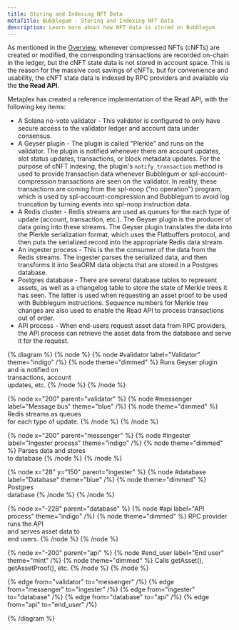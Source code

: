 ```yaml
---
title: Storing and Indexing NFT Data
metaTitle: Bubblegum - Storing and Indexing NFT Data
description: Learn more about how NFT data is stored on Bubblegum
---
```


As mentioned in the [Overview](/bubblegum#read-api), whenever compressed NFTs (cNFTs) are created or modified, the corresponding transactions are recorded on-chain in the ledger, but the cNFT state data is not stored in account space.  This is the reason for the massive cost savings of cNFTs, but for convenience and usability, the cNFT state data is indexed by RPC providers and available via the **the Read API**.

Metaplex has created a reference implementation of the Read API, with the following key items:
* A Solana no-vote validator - This validator is configured to only have secure access to the validator ledger and account data under consensus.
* A Geyser plugin - The plugin is called "Plerkle" and runs on the validator.  The plugin is notified whenever there are account updates, slot status updates, transactions, or block metadata updates.  For the purpose of cNFT indexing, the plugin's `notify_transaction` method is used to provide transaction data whenever Bubblegum or spl-account-compression transactions are seen on the validator.  In reality, these transactions are coming from the spl-noop ("no operation") program, which is used by spl-account-compression and Bubblegum to avoid log truncation by turning events into spl-noop instruction data.
* A Redis cluster - Redis streams are used as queues for the each type of update (account, transaction, etc.).  The Geyser plugin is the producer of data going into these streams.  The Geyser plugin translates the data into the Plerkle serialization format, which uses the Flatbuffers protocol, and then puts the serialized record into the appropriate Redis data stream.
* An ingester process - This is the the consumer of the data from the Redis streams.  The ingester parses the serialized data, and then transforms it into SeaORM data objects that are stored in a Postgres database.
 * Postgres database - There are several database tables to represent assets, as well as a changelog table to store the state of Merkle trees it has seen.  The latter is used when requesting an asset proof to be used with Bubblegum instructions.  Sequence numbers for Merkle tree changes are also used to enable the Read API to process transactions out of order.
* API process - When end-users request asset data from RPC providers, the API process can retrieve the asset data from the database and serve it for the request.

{% diagram %}
{% node %}
{% node #validator label="Validator" theme="indigo" /%}
{% node theme="dimmed" %}
Runs Geyser plugin \
and is notified on \
transactions, account \
updates, etc.
{% /node %}
{% /node %}

{% node x="200" parent="validator" %}
{% node #messenger label="Message bus" theme="blue" /%}
{% node theme="dimmed" %}
Redis streams as queues \
for each type of update.
{% /node %}
{% /node %}

{% node x="200" parent="messenger" %}
{% node #ingester label="Ingester process" theme="indigo" /%}
{% node theme="dimmed" %}
Parses data and stores \
to database
{% /node %}
{% /node %}

{% node x="28" y="150" parent="ingester" %}
{% node #database label="Database" theme="blue" /%}
{% node theme="dimmed" %}
Postgres \
database
{% /node %}
{% /node %}

{% node x="-228" parent="database" %}
{% node #api label="API process" theme="indigo" /%}
{% node theme="dimmed" %}
RPC provider runs the API\
and serves asset data to \
end users.
{% /node %}
{% /node %}

{% node x="-200" parent="api" %}
{% node #end_user label="End user" theme="mint" /%}
{% node theme="dimmed" %}
Calls getAsset(), \
getAssetProof(), etc.
{% /node %}
{% /node %}

{% edge from="validator" to="messenger" /%}
{% edge from="messenger" to="ingester" /%}
{% edge from="ingester" to="database" /%}
{% edge from="database" to="api" /%}
{% edge from="api" to="end_user" /%}

{% /diagram %}
